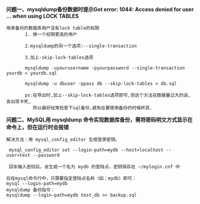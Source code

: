 
**问题一、mysqldump备份数据时提示Got error: 1044: Access denied for user ... when using LOCK TABLES**

    用来备份的数据库用户没有lock table的权限
           1. 换一个权限更高的用户
           
           2.mysqldump的另一个选项:--single-transaction
           
           3.加上-skip-lock-tables选项
           
           mysqldump -uyourusername -pyourpassword --single-transaction yourdb > yourdb.sql 
           
           mysqldump -u dbuser -ppass db --skip-lock-tables > db.sql
           
           ps:在导出时,加上--skip-lock-tables选项即可,但这个方法在数据量过大的话,会出现卡死,
              所以最好经常检查下sql备份,避免在要使用备份的时候杯具.
              
              
**问题二、MySQL用 mysqldump 命令实现数据库备份，需将密码明文方式显示在命令上，但在运行时会报错**            


    解决方法：用 mysql_config_editor 生成登录密钥。
    
     mysql_config_editor set --login-path=mydb --host=localhost --user=test --password
     
     回车输入密码后，会生成一个名为 mydb 的登陆点，密钥保存在 ~/mylogin.cnf 中
    
    后在mysql命令行中，只需要指定登陆点名称（如：mydb）即可：
    mysql --login-path=mydb
    mysqldump 备份指令：
    mysqldump --login-path=mydb test_db >> backup.sql